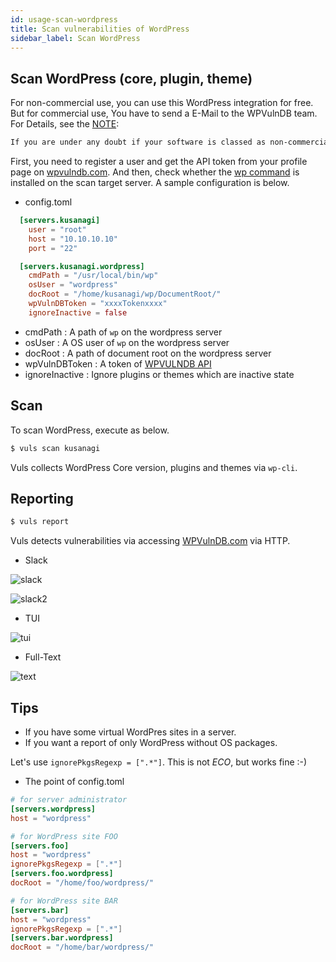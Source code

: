 ```yaml
---
id: usage-scan-wordpress
title: Scan vulnerabilities of WordPress
sidebar_label: Scan WordPress
---
```


## Scan WordPress (core, plugin, theme)

For non-commercial use, you can use this WordPress integration for free.
But for commercial use, You have to send a E-Mail to the WPVulnDB team.
For Details, see the [NOTE](https://wpvulndb.com/api):

```bash
If you are under any doubt if your software is classed as non-commercial and/or would like to inquire about commercial usage of our databases get in touch.
```

First, you need to register a user and get the API token from your profile page on [wpvulndb.com](https://wpvulndb.com/).
And then, check whether the [wp command](https://wp-cli.org/)  is installed on the scan target server.
A sample configuration is below.

* config.toml

```toml
  [servers.kusanagi]
    user = "root"
    host = "10.10.10.10"
    port = "22"

  [servers.kusanagi.wordpress]
    cmdPath = "/usr/local/bin/wp"
    osUser = "wordpress"
    docRoot = "/home/kusanagi/wp/DocumentRoot/"
    wpVulnDBToken = "xxxxTokenxxxx"
    ignoreInactive = false
```

* cmdPath :  A path of `wp` on the wordpress server
* osUser : A OS user of `wp` on the wordpress server
* docRoot : A path of document root on the wordpress server
* wpVulnDBToken :  A token of [WPVULNDB API](https://wpvulndb.com/api)
* ignoreInactive : Ignore plugins or themes which are inactive state

## Scan

To scan WordPress, execute as below.

```bash
$ vuls scan kusanagi
```

Vuls collects WordPress Core version, plugins and themes via `wp-cli`.

## Reporting

```bash
$ vuls report
```

Vuls detects vulnerabilities via accessing [WPVulnDB.com](https://wpvulndb.com/api) via HTTP.

* Slack

![slack](https://user-images.githubusercontent.com/534611/55537047-402ac880-56f6-11e9-998d-f270a746f90f.png)

![slack2](https://user-images.githubusercontent.com/534611/55537042-3c974180-56f6-11e9-9daa-2b1d56bd84bd.png)

* TUI

![tui](https://user-images.githubusercontent.com/534611/55537295-d5c65800-56f6-11e9-9458-23128fbbf996.png)

* Full-Text

![text](https://user-images.githubusercontent.com/534611/55536870-da3e4100-56f5-11e9-9874-863ba7346966.png)

## Tips

* If you have some virtual WordPres sites in a server.
* If you want a report of only WordPress without OS packages.

Let's use `ignorePkgsRegexp = [".*"]`. This is not *ECO*, but works fine :-)

* The point of config.toml

```toml
# for server administrator
[servers.wordpress]
host = "wordpress"

# for WordPress site FOO
[servers.foo]
host = "wordpress"
ignorePkgsRegexp = [".*"]
[servers.foo.wordpress]
docRoot = "/home/foo/wordpress/"

# for WordPress site BAR
[servers.bar]
host = "wordpress"
ignorePkgsRegexp = [".*"]
[servers.bar.wordpress]
docRoot = "/home/bar/wordpress/"
```

